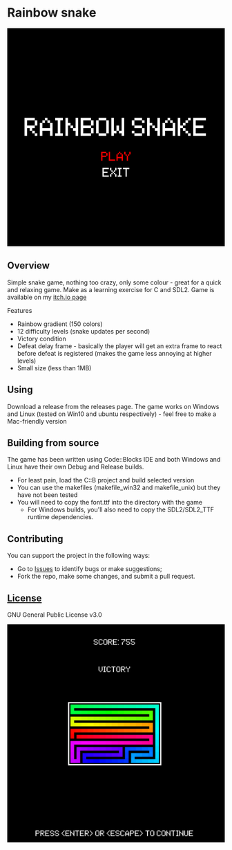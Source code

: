 # Rainbow snake

![Alt Text](readme_stuff/title.PNG)

## Overview
Simple snake game, nothing too crazy, only some colour - great for a quick and relaxing game. Make as a learning exercise for C and SDL2.
Game is available on my [itch.io page](https://solaire.itch.io/rainbow-snake)

Features
- Rainbow gradient (150 colors)
- 12 difficulty levels (snake updates per second)
- Victory condition
- Defeat delay frame - basically the player will get an extra frame to react before defeat is registered (makes the game less annoying at higher levels)
- Small size (less than 1MB)

## Using
Download a release from the releases page. The game works on Windows and Linux (tested on Win10 and ubuntu respectively) - feel free to make a Mac-friendly version

## Building from source
The game has been written using Code::Blocks IDE and both Windows and Linux have their own Debug and Release builds.
- For least pain, load the C::B project and build selected version
- You can use the makefiles (makefile_win32 and makefile_unix) but they have not been tested
- You will need to copy the font.ttf into the directory with the game
  - For Windows builds, you'll also need to copy the SDL2/SDL2_TTF runtime dependencies.

## Contributing
You can support the project in the following ways:
- Go to [Issues](https://github.com/Solaire/RainbowSnake/issues) to identify bugs or make suggestions;
- Fork the repo, make some changes, and submit a pull request.

## [License](LICENSE)
GNU General Public License v3.0

![Alt Text](readme_stuff/victory.PNG)
